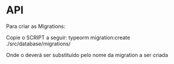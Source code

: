# API

Para criar as Migrations: 

Copie o SCRIPT a seguir: typeorm migration:create ./src/database/migrations/<NAME>

Onde o <NAME> deverá ser substituído pelo nome da migration a ser criada